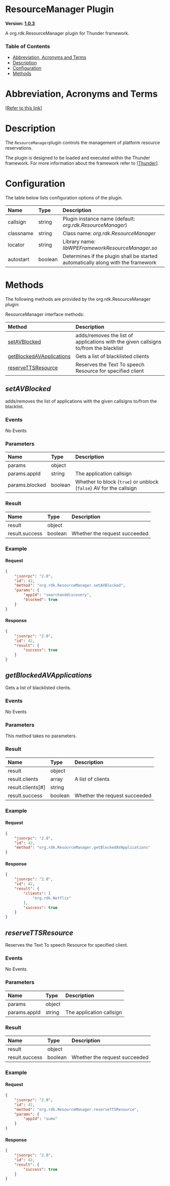 <!-- Generated automatically, DO NOT EDIT! -->
<a name="ResourceManager_Plugin"></a>
# ResourceManager Plugin

**Version: [1.0.3](https://github.com/rdkcentral/rdkservices/blob/main/ResourceManager/CHANGELOG.md)**

A org.rdk.ResourceManager plugin for Thunder framework.

### Table of Contents

- [Abbreviation, Acronyms and Terms](#Abbreviation,_Acronyms_and_Terms)
- [Description](#Description)
- [Configuration](#Configuration)
- [Methods](#Methods)

<a name="Abbreviation,_Acronyms_and_Terms"></a>
# Abbreviation, Acronyms and Terms

[[Refer to this link](userguide/aat.md)]

<a name="Description"></a>
# Description

The `ResourceManager`plugin controls the management of platform resource reservations.

The plugin is designed to be loaded and executed within the Thunder framework. For more information about the framework refer to [[Thunder](#Thunder)].

<a name="Configuration"></a>
# Configuration

The table below lists configuration options of the plugin.

| Name | Type | Description |
| :-------- | :-------- | :-------- |
| callsign | string | Plugin instance name (default: *org.rdk.ResourceManager*) |
| classname | string | Class name: *org.rdk.ResourceManager* |
| locator | string | Library name: *libWPEFrameworkResourceManager.so* |
| autostart | boolean | Determines if the plugin shall be started automatically along with the framework |

<a name="Methods"></a>
# Methods

The following methods are provided by the org.rdk.ResourceManager plugin:

ResourceManager interface methods:

| Method | Description |
| :-------- | :-------- |
| [setAVBlocked](#setAVBlocked) | adds/removes the list of applications with the given callsigns to/from the blacklist |
| [getBlockedAVApplications](#getBlockedAVApplications) | Gets a list of blacklisted clients |
| [reserveTTSResource](#reserveTTSResource) | Reserves the Text To speech Resource for specified client |


<a name="setAVBlocked"></a>
## *setAVBlocked*

adds/removes the list of applications with the given callsigns to/from the blacklist.

### Events

No Events

### Parameters

| Name | Type | Description |
| :-------- | :-------- | :-------- |
| params | object |  |
| params.appId | string | The application callsign |
| params.blocked | boolean | Whether to block (`true`) or unblock (`false`) AV for the callsign |

### Result

| Name | Type | Description |
| :-------- | :-------- | :-------- |
| result | object |  |
| result.success | boolean | Whether the request succeeded |

### Example

#### Request

```json
{
    "jsonrpc": "2.0",
    "id": 42,
    "method": "org.rdk.ResourceManager.setAVBlocked",
    "params": {
        "appId": "searchanddiscovery",
        "blocked": true
    }
}
```

#### Response

```json
{
    "jsonrpc": "2.0",
    "id": 42,
    "result": {
        "success": true
    }
}
```

<a name="getBlockedAVApplications"></a>
## *getBlockedAVApplications*

Gets a list of blacklisted clients.

### Events

No Events

### Parameters

This method takes no parameters.

### Result

| Name | Type | Description |
| :-------- | :-------- | :-------- |
| result | object |  |
| result.clients | array | A list of clients |
| result.clients[#] | string |  |
| result.success | boolean | Whether the request succeeded |

### Example

#### Request

```json
{
    "jsonrpc": "2.0",
    "id": 42,
    "method": "org.rdk.ResourceManager.getBlockedAVApplications"
}
```

#### Response

```json
{
    "jsonrpc": "2.0",
    "id": 42,
    "result": {
        "clients": [
            "org.rdk.Netflix"
        ],
        "success": true
    }
}
```

<a name="reserveTTSResource"></a>
## *reserveTTSResource*

Reserves the Text To speech Resource for specified client.

### Events

No Events

### Parameters

| Name | Type | Description |
| :-------- | :-------- | :-------- |
| params | object |  |
| params.appId | string | The application callsign |

### Result

| Name | Type | Description |
| :-------- | :-------- | :-------- |
| result | object |  |
| result.success | boolean | Whether the request succeeded |

### Example

#### Request

```json
{
    "jsonrpc": "2.0",
    "id": 42,
    "method": "org.rdk.ResourceManager.reserveTTSResource",
    "params": {
        "appId": "xumo"
    }
}
```

#### Response

```json
{
    "jsonrpc": "2.0",
    "id": 42,
    "result": {
        "success": true
    }
}
```

